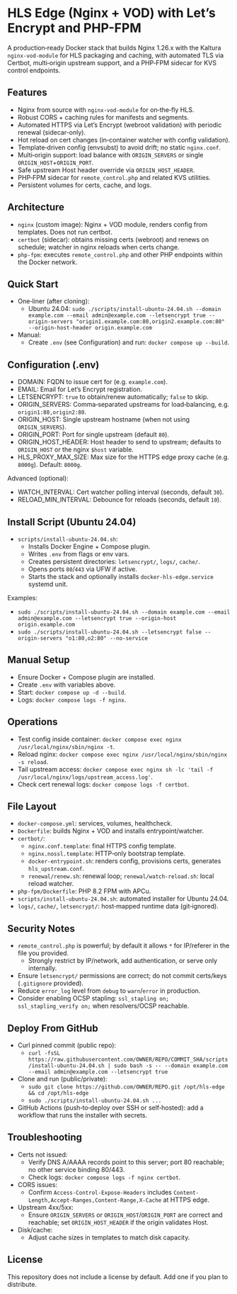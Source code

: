 # HLS Edge (Nginx + VOD) with Let’s Encrypt and PHP-FPM

A production‑ready Docker stack that builds Nginx 1.26.x with the Kaltura `nginx-vod-module` for HLS packaging and caching, with automated TLS via Certbot, multi‑origin upstream support, and a PHP‑FPM sidecar for KVS control endpoints.

## Features

- Nginx from source with `nginx-vod-module` for on‑the‑fly HLS.
- Robust CORS + caching rules for manifests and segments.
- Automated HTTPS via Let’s Encrypt (webroot validation) with periodic renewal (sidecar-only).
- Hot reload on cert changes (in‑container watcher with config validation).
- Template‑driven config (envsubst) to avoid drift; no static `nginx.conf`.
- Multi‑origin support: load balance with `ORIGIN_SERVERS` or single `ORIGIN_HOST`+`ORIGIN_PORT`.
- Safe upstream Host header override via `ORIGIN_HOST_HEADER`.
- PHP‑FPM sidecar for `remote_control.php` and related KVS utilities.
- Persistent volumes for certs, cache, and logs.

## Architecture

- `nginx` (custom image): Nginx + VOD module, renders config from templates. Does not run certbot.
- `certbot` (sidecar): obtains missing certs (webroot) and renews on schedule; watcher in nginx reloads when certs change.
- `php-fpm`: executes `remote_control.php` and other PHP endpoints within the Docker network.

## Quick Start

- One‑liner (after cloning):
  - Ubuntu 24.04: `sudo ./scripts/install-ubuntu-24.04.sh --domain example.com --email admin@example.com --letsencrypt true --origin-servers "origin1.example.com:80,origin2.example.com:80" --origin-host-header origin.example.com`
- Manual:
  - Create `.env` (see Configuration) and run: `docker compose up --build`.

## Configuration (.env)

- DOMAIN: FQDN to issue cert for (e.g. `example.com`).
- EMAIL: Email for Let’s Encrypt registration.
- LETSENCRYPT: `true` to obtain/renew automatically; `false` to skip.
- ORIGIN_SERVERS: Comma‑separated upstreams for load‑balancing, e.g. `origin1:80,origin2:80`.
- ORIGIN_HOST: Single upstream hostname (when not using `ORIGIN_SERVERS`).
- ORIGIN_PORT: Port for single upstream (default `80`).
- ORIGIN_HOST_HEADER: Host header to send to upstream; defaults to `ORIGIN_HOST` or the nginx `$host` variable.
- HLS_PROXY_MAX_SIZE: Max size for the HTTPS edge proxy cache (e.g. `8000g`). Default: `8000g`.

Advanced (optional):
- WATCH_INTERVAL: Cert watcher polling interval (seconds, default `30`).
- RELOAD_MIN_INTERVAL: Debounce for reloads (seconds, default `10`).

## Install Script (Ubuntu 24.04)

- `scripts/install-ubuntu-24.04.sh`:
  - Installs Docker Engine + Compose plugin.
  - Writes `.env` from flags or env vars.
  - Creates persistent directories: `letsencrypt/`, `logs/`, `cache/`.
  - Opens ports `80`/`443` via UFW if active.
  - Starts the stack and optionally installs `docker-hls-edge.service` systemd unit.

Examples:
- `sudo ./scripts/install-ubuntu-24.04.sh --domain example.com --email admin@example.com --letsencrypt true --origin-host origin.example.com`
- `sudo ./scripts/install-ubuntu-24.04.sh --letsencrypt false --origin-servers "o1:80,o2:80" --no-service`

## Manual Setup

- Ensure Docker + Compose plugin are installed.
- Create `.env` with variables above.
- Start: `docker compose up -d --build`.
- Logs: `docker compose logs -f nginx`.

## Operations

- Test config inside container: `docker compose exec nginx /usr/local/nginx/sbin/nginx -t`.
- Reload nginx: `docker compose exec nginx /usr/local/nginx/sbin/nginx -s reload`.
- Tail upstream access: `docker compose exec nginx sh -lc 'tail -f /usr/local/nginx/logs/upstream_access.log'`.
- Check cert renewal logs: `docker compose logs -f certbot`.

## File Layout

- `docker-compose.yml`: services, volumes, healthcheck.
- `Dockerfile`: builds Nginx + VOD and installs entrypoint/watcher.
- `certbot/`:
  - `nginx.conf.template`: final HTTPS config template.
  - `nginx.nossl.template`: HTTP‑only bootstrap template.
  - `docker-entrypoint.sh`: renders config, provisions certs, generates `hls_upstream.conf`.
  - `renewal/renew.sh`: renewal loop; `renewal/watch-reload.sh`: local reload watcher.
- `php-fpm/Dockerfile`: PHP 8.2 FPM with APCu.
- `scripts/install-ubuntu-24.04.sh`: automated installer for Ubuntu 24.04.
- `logs/`, `cache/`, `letsencrypt/`: host‑mapped runtime data (git‑ignored).

## Security Notes

- `remote_control.php` is powerful; by default it allows `*` for IP/referer in the file you provided.
  - Strongly restrict by IP/network, add authentication, or serve only internally.
- Ensure `letsencrypt/` permissions are correct; do not commit certs/keys (`.gitignore` provided).
- Reduce `error_log` level from `debug` to `warn`/`error` in production.
- Consider enabling OCSP stapling: `ssl_stapling on; ssl_stapling_verify on;` when resolvers/OCSP reachable.

## Deploy From GitHub

- Curl pinned commit (public repo):
  - `curl -fsSL https://raw.githubusercontent.com/OWNER/REPO/COMMIT_SHA/scripts/install-ubuntu-24.04.sh | sudo bash -s -- --domain example.com --email admin@example.com --letsencrypt true`
- Clone and run (public/private):
  - `sudo git clone https://github.com/OWNER/REPO.git /opt/hls-edge && cd /opt/hls-edge`
  - `sudo ./scripts/install-ubuntu-24.04.sh ...`
- GitHub Actions (push‑to‑deploy over SSH or self‑hosted): add a workflow that runs the installer with secrets.

## Troubleshooting

- Certs not issued:
  - Verify DNS A/AAAA records point to this server; port 80 reachable; no other service binding 80/443.
  - Check logs: `docker compose logs -f nginx certbot`.
- CORS issues:
  - Confirm `Access-Control-Expose-Headers` includes `Content-Length,Accept-Ranges,Content-Range,X-Cache` at HTTPS edge.
- Upstream 4xx/5xx:
  - Ensure `ORIGIN_SERVERS` or `ORIGIN_HOST`/`ORIGIN_PORT` are correct and reachable; set `ORIGIN_HOST_HEADER` if the origin validates Host.
- Disk/cache:
  - Adjust cache sizes in templates to match disk capacity.

## License

This repository does not include a license by default. Add one if you plan to distribute.
